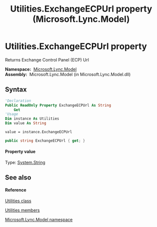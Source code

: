 ﻿---
title: Utilities.ExchangeECPUrl property  (Microsoft.Lync.Model)
TOCTitle: 'ExchangeECPUrl property '
ms:assetid: P:Microsoft.Lync.Model.Utilities.ExchangeECPUrl_DI_3_UC_OCS14MrefLyncWPF
ms:mtpsurl: https://msdn.microsoft.com/en-us/library/microsoft.lync.model.utilities.exchangeecpurl_di_3_uc_ocs14mreflyncwpf(v=office.15)
ms:contentKeyID: 48597299
ms.date: 07/28/2014
mtps_version: v=office.15
f1_keywords:
- Microsoft.Lync.Model.Utilities.ExchangeECPUrl
dev_langs:
- CSharp
- JScript
- VB
- other
---

# Utilities.ExchangeECPUrl property

Returns Exchange Control Panel (ECP) Url

**Namespace:**  [Microsoft.Lync.Model](microsoft-lync-model-namespace_2.md)  
**Assembly:**  Microsoft.Lync.Model (in Microsoft.Lync.Model.dll)

## Syntax

``` vb
'Declaration
Public ReadOnly Property ExchangeECPUrl As String
    Get
'Usage
Dim instance As Utilities
Dim value As String

value = instance.ExchangeECPUrl
```

``` csharp
public string ExchangeECPUrl { get; }
```

#### Property value

Type: [System.String](http://msdn2.microsoft.com/en-us/library/s1wwdcbf)  

## See also

#### Reference

[Utilities class](utilities-class-microsoft-lync-model_2.md)

[Utilities members](utilities-members-microsoft-lync-model_2.md)

[Microsoft.Lync.Model namespace](microsoft-lync-model-namespace_2.md)

